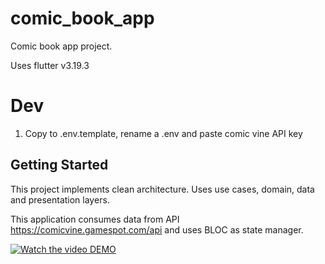 # comic_book_app

Comic book app project.

Uses flutter v3.19.3

# Dev
1. Copy to .env.template, rename a .env and paste comic vine API key

## Getting Started

This project implements clean architecture. Uses use cases, domain, data and presentation layers.

This application consumes data from API https://comicvine.gamespot.com/api and uses BLOC as state manager.

[![Watch the video DEMO](https://img.youtube.com/vi/f76WIRwp6tg/maxresdefault.jpg)](https://youtu.be/f76WIRwp6tg)
